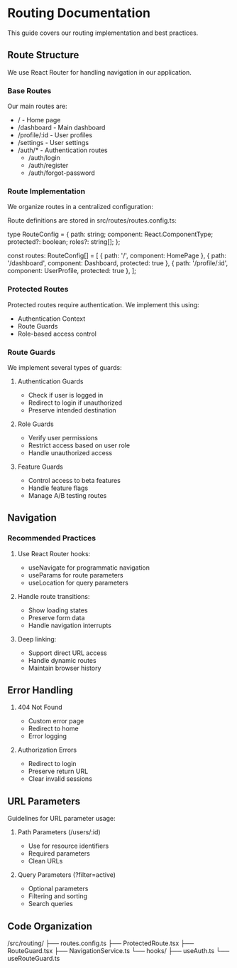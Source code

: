 # Routing Documentation

This guide covers our routing implementation and best practices.

## Route Structure

We use React Router for handling navigation in our application.

### Base Routes

Our main routes are:

- / - Home page
- /dashboard - Main dashboard
- /profile/:id - User profiles
- /settings - User settings
- /auth/\* - Authentication routes
  - /auth/login
  - /auth/register
  - /auth/forgot-password

### Route Implementation

We organize routes in a centralized configuration:

Route definitions are stored in src/routes/routes.config.ts:

type RouteConfig = {
path: string;
component: React.ComponentType;
protected?: boolean;
roles?: string[];
};

const routes: RouteConfig[] = [
{ path: '/', component: HomePage },
{ path: '/dashboard', component: Dashboard, protected: true },
{ path: '/profile/:id', component: UserProfile, protected: true },
];

### Protected Routes

Protected routes require authentication. We implement this using:

- Authentication Context
- Route Guards
- Role-based access control

### Route Guards

We implement several types of guards:

1. Authentication Guards

   - Check if user is logged in
   - Redirect to login if unauthorized
   - Preserve intended destination

2. Role Guards

   - Verify user permissions
   - Restrict access based on user role
   - Handle unauthorized access

3. Feature Guards
   - Control access to beta features
   - Handle feature flags
   - Manage A/B testing routes

## Navigation

### Recommended Practices

1. Use React Router hooks:

   - useNavigate for programmatic navigation
   - useParams for route parameters
   - useLocation for query parameters

2. Handle route transitions:

   - Show loading states
   - Preserve form data
   - Handle navigation interrupts

3. Deep linking:
   - Support direct URL access
   - Handle dynamic routes
   - Maintain browser history

## Error Handling

1. 404 Not Found

   - Custom error page
   - Redirect to home
   - Error logging

2. Authorization Errors
   - Redirect to login
   - Preserve return URL
   - Clear invalid sessions

## URL Parameters

Guidelines for URL parameter usage:

1. Path Parameters (/users/:id)

   - Use for resource identifiers
   - Required parameters
   - Clean URLs

2. Query Parameters (?filter=active)
   - Optional parameters
   - Filtering and sorting
   - Search queries

## Code Organization

/src/routing/
├── routes.config.ts
├── ProtectedRoute.tsx
├── RouteGuard.tsx
├── NavigationService.ts
└── hooks/
├── useAuth.ts
└── useRouteGuard.ts

